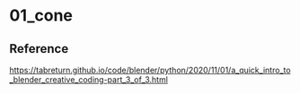 # 01_cone
## Reference
https://tabreturn.github.io/code/blender/python/2020/11/01/a_quick_intro_to_blender_creative_coding-part_3_of_3.html